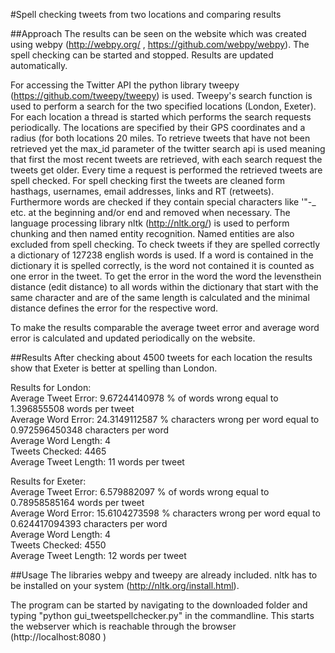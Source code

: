 #Spell checking tweets from two locations and comparing results

##Approach
The results can be seen on the website which was created using webpy (http://webpy.org/ ,  https://github.com/webpy/webpy). The spell checking can be started and stopped. Results are updated automatically.

For accessing the Twitter API the python library tweepy (https://github.com/tweepy/tweepy) is used. Tweepy's search function is used to perform a search for the two specified locations (London, Exeter). For each location a thread is started which performs the search requests periodically. The locations are specified by their GPS coordinates and a radius (for both locations 20 miles. To retrieve tweets that have not been retrieved yet the max_id parameter of the twitter search api is used meaning that first the most recent tweets are retrieved, with each search request the tweets get older. 
Every time a request is performed the retrieved tweets are spell checked. For spell checking first the tweets are cleaned form hasthags, usernames, email addresses, links and RT (retweets). Furthermore words are checked if they contain special characters like '"-_ etc. at the beginning and/or end and removed when necessary. The language processing library nltk (http://nltk.org/) is used to perform chunking and then named entity recognition. Named entities are also excluded from spell checking. 
To check tweets if they are spelled correctly a dictionary of 127238 english words is used. If a word is contained in the dictionary it is spelled correctly, is the word not contained it is counted as one error in the tweet. To get the error in the word the word the levensthein distance (edit distance) to all words within the dictionary that start with the same character and are of the same length is calculated and the minimal distance defines the error for the respective word. 

To make the results comparable the average tweet error and average word error is calculated and updated periodically on the website.


##Results
After checking about 4500 tweets for each location the results show that Exeter is better at spelling than London.

Results for London:  
Average Tweet Error: 9.67244140978 % of words wrong equal to 1.396855508 words per tweet  
Average Word Error: 24.3149112587 % characters wrong per word equal to 0.972596450348 characters per word  
Average Word Length: 4  
Tweets Checked: 4465   
Average Tweet Length: 11 words per tweet  

Results for Exeter:  
Average Tweet Error: 6.579882097 % of words wrong equal to 0.78958585164 words per tweet  
Average Word Error: 15.6104273598 % characters wrong per word equal to 0.624417094393 characters per word  
Average Word Length: 4  
Tweets Checked: 4550   
Average Tweet Length: 12 words per tweet   

##Usage
The libraries webpy and tweepy are already included. nltk has to be installed on your system (http://nltk.org/install.html). 

The program can be started by navigating to the downloaded folder and  typing "python gui_tweetspellchecker.py" in the commandline. This starts the webserver which is reachable through the browser (http://localhost:8080 ) 

